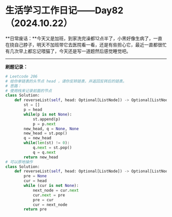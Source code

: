# 生活学习工作日记——Day82（2024.10.22）

**日常废话：**今天又是加班，到家洗完澡都12点半了，小黑好像生病了，一直在挠自己脖子，明天不加班带它去医院看一看，还是有些担心它，最近一直都很忙有几次早上都忘记喂猫了，今天还是写一道题然后感觉睡觉吧。

---

**刷题记录：**

```python
# Leetcode 206
# 给你单链表的头节点 head ，请你反转链表，并返回反转后的链表。
# 思路：
# 使用栈来记录前面的节点
class Solution:
    def reverseList(self, head: Optional[ListNode]) -> Optional[ListNode]:
        st = []
        p = head
        while(p is not None):
            st.append(p)
            p = p.next
        new_head, q = None, None
        new_head = st.pop()
        q = new_head
        while(len(st) != 0):
            q.next = st.pop()
            q = q.next
        return new_head
# 可以原地操作
class Solution:
    def reverseList(self, head: Optional[ListNode]) -> Optional[ListNode]:
        pre = None
        cur = head
        while (cur is not None):
            next_node = cur.next
            cur.next = pre
            pre = cur
            cur = next_node
        return pre
```

